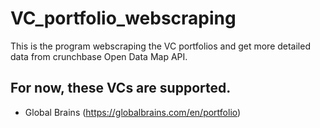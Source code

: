# VC_portfolio_webscraping
This is the program webscraping the VC portfolios and get more detailed data from crunchbase Open Data Map API.


## For now, these VCs are supported.
- Global Brains (https://globalbrains.com/en/portfolio)
